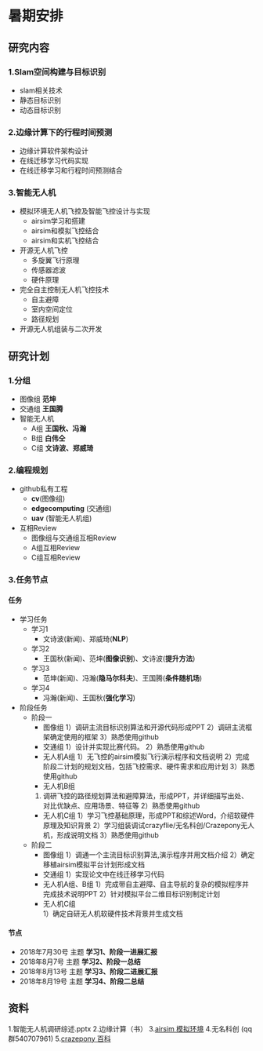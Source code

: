 # 暑期安排
## 研究内容
### 1.Slam空间构建与目标识别
* slam相关技术
* 静态目标识别
* 动态目标识别
### 2.边缘计算下的行程时间预测
* 边缘计算软件架构设计
* 在线迁移学习代码实现
* 在线迁移学习和行程时间预测结合
### 3.智能无人机
* 模拟环境无人机飞控及智能飞控设计与实现
  - airsim学习和搭建
  - airsim和模拟飞控结合
  - airsim和实机飞控结合
* 开源无人机飞控
  - 多旋翼飞行原理
  - 传感器滤波
  - 硬件原理
* 完全自主控制无人机飞控技术
  - 自主避障
  - 室内空间定位
  - 路径规划
* 开源无人机组装与二次开发

## 研究计划
### 1.分组
* 图像组 **范坤**
* 交通组 **王国腾**
* 智能无人机
  - A组 **王国秋、冯瀚**
  - B组 **白伟仝**
  - C组 **文诗波、郑威琦**
### 2.编程规划
* github私有工程
  - **cv**(图像组)
  - **edgecomputing** (交通组)
  - **uav** (智能无人机组)
* 互相Review
  - 图像组与交通组互相Review
  - A组互相Review
  - C组互相Review
### 3.任务节点
#### 任务
* 学习任务
  - 学习1
    - 文诗波(新闻)、郑威琦(**NLP**)
  - 学习2
    - 王国秋(新闻)、范坤(**图像识别**)、文诗波(**提升方法**) 
  - 学习3
    - 范坤(新闻)、冯瀚(**隐马尔科夫**)、王国腾(**条件随机场**)
  - 学习4
    - 冯瀚(新闻)、王国秋(**强化学习**)
* 阶段任务
  - 阶段一
    - 图像组
    1）调研主流目标识别算法和开源代码形成PPT
    2）调研主流框架确定使用的框架
    3）熟悉使用github
    - 交通组
    1）设计并实现比赛代码。
    2）熟悉使用github
    - 无人机A组
    1）无飞控的airsim模拟飞行演示程序和文档说明
    2）完成阶段二计划的规划文档，包括飞控需求、硬件需求和应用计划
    3）熟悉使用github
    - 无人机B组
    1) 调研飞控的路径规划算法和避障算法，形成PPT，并详细描写出处、对比优缺点、应用场景、特征等
    2）熟悉使用github
    - 无人机C组
    1）学习飞控基础原理，形成PPT和综述Word，介绍软硬件原理及知识背景
    2）学习组装调试crazyflie/无名科创/Crazepony无人机，形成说明文档
    3）熟悉使用github
  - 阶段二
    - 图像组
    1）调通一个主流目标识别算法,演示程序并用文档介绍
    2）确定移植airsim模拟平台计划形成文档
    - 交通组
    1）实现论文中在线迁移学习代码
    - 无人机A组、B组
    1）完成带自主避障、自主导航的复杂的模拟程序并完成技术说明PPT
    2）针对模拟平台二维目标识别制定计划
    - 无人机C组  
    1）确定自研无人机软硬件技术背景并生成文档
#### 节点
* 2018年7月30号 主题 **学习1、阶段一进展汇报**
* 2018年8月7号 主题 **学习2、阶段一总结**
* 2018年8月13号 主题 **学习3、阶段二进展汇报**
* 2018年8月19号 主题 **学习4、阶段二总结**

## 资料
1.智能无人机调研综述.pptx
2.边缘计算（书）
3.[airsim 模拟环境](https://github.com/Microsoft/AirSim)
4.无名科创 (qq群540707961)
5.[crazepony 百科](http://www.crazepony.com/book/index.html)